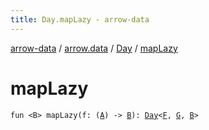 ```yaml
---
title: Day.mapLazy - arrow-data
---
```


[arrow-data](../../index.html) / [arrow.data](../index.html) / [Day](index.html) / [mapLazy](./map-lazy.html)

# mapLazy

`fun <B> mapLazy(f: (`[`A`](index.html#A)`) -> `[`B`](map-lazy.html#B)`): `[`Day`](index.html)`<`[`F`](index.html#F)`, `[`G`](index.html#G)`, `[`B`](map-lazy.html#B)`>`